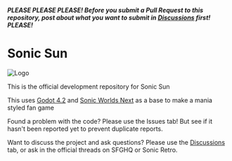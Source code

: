 ***PLEASE PLEASE PLEASE! Before you submit a Pull Request to this repository, post about what you want to submit in [Discussions](https://github.com/Techokami/SonicWorldsNext/discussions) first! PLEASE!***

# Sonic Sun
![Logo](https://github.com/Techokami/SonicWorldsNext/blob/main/icon.png)

This is the official development repository for Sonic Sun

This uses [Godot 4.2](https://godotengine.org/) and [Sonic Worlds Next](https://github.com/Techokami/SonicWorldsNext) as a base to make a mania styled fan game

Found a problem with the code? Please use the Issues tab! But see if it hasn't been reported yet to prevent duplicate reports.

Want to discuss the project and ask questions? Please use the [Discussions](https://github.com/Techokami/SonicWorldsNext/discussions) tab, or ask in the official threads on SFGHQ or Sonic Retro.
